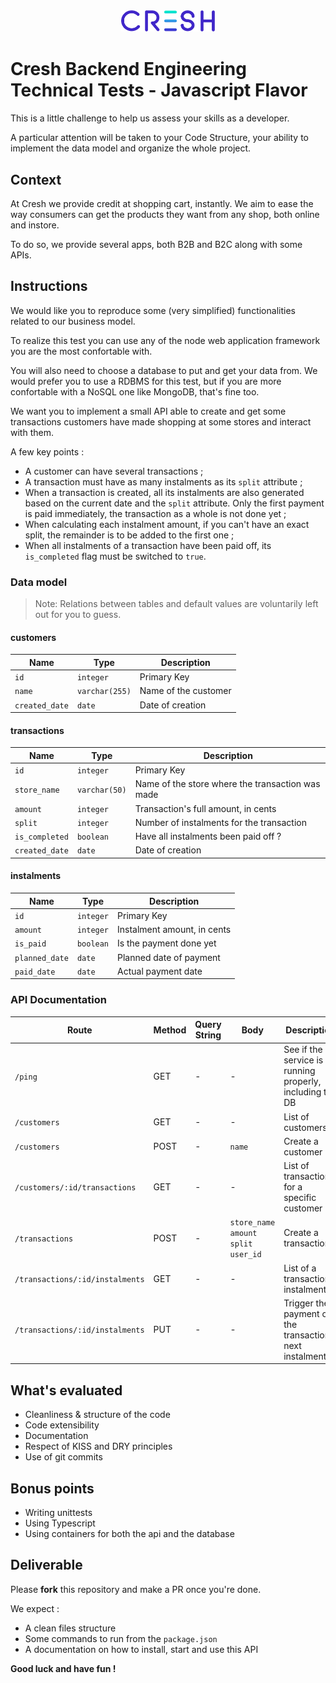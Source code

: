 <p style="text-align: center; margin: 40px auto;"><img src="images/logo.png" width="150px" /></p>

# Cresh Backend Engineering Technical Tests - Javascript Flavor

This is a little challenge to help us assess your skills as a developer.

A particular attention will be taken to your Code Structure, your ability to implement the data model and organize the whole project.

## Context

At Cresh we provide credit at shopping cart, instantly.
We aim to ease the way consumers can get the products they want from any shop, both online and instore.

To do so, we provide several apps, both B2B and B2C along with some APIs.

## Instructions

We would like you to reproduce some (very simplified) functionalities related to our business model.

To realize this test you can use any of the node web application framework you are the most confortable with.

You will also need to choose a database to put and get your data from. We would prefer you to use a RDBMS for this test, but if you are more confortable with a NoSQL one like MongoDB, that's fine too.

We want you to implement a small API able to create and get some transactions customers have made shopping at some stores and interact with them.

A few key points :

- A customer can have several transactions ;
- A transaction must have as many instalments as its `split` attribute ;
- When a transaction is created, all its instalments are also generated based on the current date and the `split` attribute. Only the first payment is paid immediately, the transaction as a whole is not done yet ;
- When calculating each instalment amount, if you can't have an exact split, the remainder is to be added to the first one ;
- When all instalments of a transaction have been paid off, its `is_completed` flag must be switched to `true`.


### Data model

> Note: Relations between tables and default values are voluntarily left out for you to guess.

#### customers

Name | Type | Description
-|-|-
`id` | `integer` | Primary Key
`name` | `varchar(255)` | Name of the customer
`created_date` | `date` | Date of creation

#### transactions

Name | Type | Description
-|-|-
`id` | `integer` | Primary Key
`store_name` | `varchar(50)` | Name of the store where the transaction was made
`amount` | `integer` | Transaction's full amount, in cents
`split` | `integer` | Number of instalments for the transaction
`is_completed` | `boolean` | Have all instalments been paid off ?
`created_date` | `date` | Date of creation

#### instalments

Name | Type | Description
-|-|-
`id` | `integer` | Primary Key
`amount` | `integer` | Instalment amount, in cents
`is_paid` | `boolean` | Is the payment done yet
`planned_date` | `date` | Planned date of payment
`paid_date` | `date` | Actual payment date

### API Documentation

Route | Method | Query String | Body | Description
-|-|-|-|-
`/ping` | GET | - | - | See if the service is running properly, including the DB
`/customers` | GET | - | - | List of customers
`/customers` | POST | - | `name` | Create a customer
`/customers/:id/transactions` | GET | - | - | List of transactions for a specific customer
`/transactions` | POST | - | `store_name`<br />`amount`<br />`split`<br />`user_id` | Create a transaction
`/transactions/:id/instalments` | GET | - | - | List of a transaction's instalments
`/transactions/:id/instalments` | PUT | - | - | Trigger the payment of the transaction's next instalment


## What's evaluated

- Cleanliness & structure of the code
- Code extensibility
- Documentation
- Respect of KISS and DRY principles
- Use of git commits

## Bonus points

- Writing unittests
- Using Typescript
- Using containers for both the api and the database

## Deliverable

Please **fork** this repository and make a PR once you're done.

We expect :

- A clean files structure
- Some commands to run from the `package.json`
- A documentation on how to install, start and use this API



**Good luck and have fun !**
